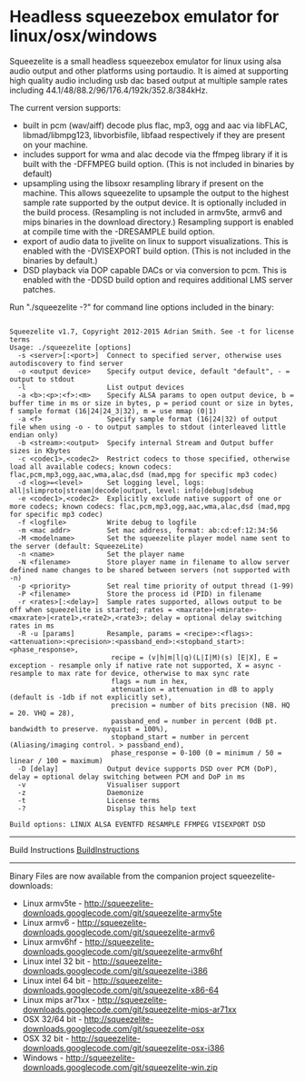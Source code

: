 # Headless squeezebox emulator for linux/osx/windows #

Squeezelite is a small headless squeezebox emulator for linux using alsa audio output and other platforms using portaudio.  It is aimed at supporting high quality audio including usb dac based output at multiple sample rates including 44.1/48/88.2/96/176.4/192k/352.8/384kHz.

The current version supports:
  * built in pcm (wav/aiff) decode plus flac, mp3, ogg and aac via libFLAC, libmad/libmpg123, libvorbisfile, libfaad respectively if they are present on your machine.
  * includes support for wma and alac decode via the ffmpeg library if it is built with the -DFFMPEG build option.  (This is not included in binaries by default)
  * upsampling using the libsoxr resampling library if present on the machine.  This allows squeezelite to upsample the output to the highest sample rate supported by the output device.  It is optionally included in the build process.  (Resampling is not included in armv5te, armv6 and mips binaries in the download directory.)  Resampling support is enabled at compile time with the -DRESAMPLE build option.
  * export of audio data to jivelite on linux to support visualizations.  This is enabled with the -DVISEXPORT build option.  (This is not included in the binaries by default.)
  * DSD playback via DOP capable DACs or via conversion to pcm.  This is enabled with the -DDSD build option and requires additional LMS server patches.

Run "./squeezelite -?" for command line options included in the binary:

```

Squeezelite v1.7, Copyright 2012-2015 Adrian Smith. See -t for license terms
Usage: ./squeezelite [options]
  -s <server>[:<port>]  Connect to specified server, otherwise uses autodiscovery to find server
  -o <output device>    Specify output device, default "default", - = output to stdout
  -l                    List output devices
  -a <b>:<p>:<f>:<m>    Specify ALSA params to open output device, b = buffer time in ms or size in bytes, p = period count or size in bytes, f sample format (16|24|24_3|32), m = use mmap (0|1)
  -a <f>                Specify sample format (16|24|32) of output file when using -o - to output samples to stdout (interleaved little endian only)
  -b <stream>:<output>  Specify internal Stream and Output buffer sizes in Kbytes
  -c <codec1>,<codec2>  Restrict codecs to those specified, otherwise load all available codecs; known codecs: flac,pcm,mp3,ogg,aac,wma,alac,dsd (mad,mpg for specific mp3 codec)
  -d <log>=<level>      Set logging level, logs: all|slimproto|stream|decode|output, level: info|debug|sdebug
  -e <codec1>,<codec2>  Explicitly exclude native support of one or more codecs; known codecs: flac,pcm,mp3,ogg,aac,wma,alac,dsd (mad,mpg for specific mp3 codec)
  -f <logfile>          Write debug to logfile
  -m <mac addr>         Set mac address, format: ab:cd:ef:12:34:56
  -M <modelname>        Set the squeezelite player model name sent to the server (default: SqueezeLite)
  -n <name>             Set the player name
  -N <filename>         Store player name in filename to allow server defined name changes to be shared between servers (not supported with -n)
  -p <priority>         Set real time priority of output thread (1-99)
  -P <filename>         Store the process id (PID) in filename
  -r <rates>[:<delay>]  Sample rates supported, allows output to be off when squeezelite is started; rates = <maxrate>|<minrate>-<maxrate>|<rate1>,<rate2>,<rate3>; delay = optional delay switching rates in ms
  -R -u [params]        Resample, params = <recipe>:<flags>:<attenuation>:<precision>:<passband_end>:<stopband_start>:<phase_response>,
                         recipe = (v|h|m|l|q)(L|I|M)(s) [E|X], E = exception - resample only if native rate not supported, X = async - resample to max rate for device, otherwise to max sync rate
                         flags = num in hex,
                         attenuation = attenuation in dB to apply (default is -1db if not explicitly set),
                         precision = number of bits precision (NB. HQ = 20. VHQ = 28),
                         passband_end = number in percent (0dB pt. bandwidth to preserve. nyquist = 100%),
                         stopband_start = number in percent (Aliasing/imaging control. > passband_end),
                         phase_response = 0-100 (0 = minimum / 50 = linear / 100 = maximum)
  -D [delay]            Output device supports DSD over PCM (DoP), delay = optional delay switching between PCM and DoP in ms
  -v                    Visualiser support
  -z                    Daemonize
  -t                    License terms
  -?                    Display this help text

Build options: LINUX ALSA EVENTFD RESAMPLE FFMPEG VISEXPORT DSD

```


---


Build Instructions [BuildInstructions](BuildInstructions.md)


---


Binary Files are now available from the companion project squeezelite-downloads:

  * Linux armv5te - http://squeezelite-downloads.googlecode.com/git/squeezelite-armv5te
  * Linux armv6 - http://squeezelite-downloads.googlecode.com/git/squeezelite-armv6
  * Linux armv6hf - http://squeezelite-downloads.googlecode.com/git/squeezelite-armv6hf
  * Linux intel 32 bit - http://squeezelite-downloads.googlecode.com/git/squeezelite-i386
  * Linux intel 64 bit - http://squeezelite-downloads.googlecode.com/git/squeezelite-x86-64
  * Linux mips ar71xx - http://squeezelite-downloads.googlecode.com/git/squeezelite-mips-ar71xx
  * OSX 32/64 bit - http://squeezelite-downloads.googlecode.com/git/squeezelite-osx
  * OSX 32 bit - http://squeezelite-downloads.googlecode.com/git/squeezelite-osx-i386
  * Windows - http://squeezelite-downloads.googlecode.com/git/squeezelite-win.zip







